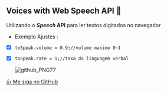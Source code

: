 ## Voices with Web Speech API :smiling_face_with_three_hearts:
Utilizando o __*Speech* API__ para ler textos digitados no navegador

* Exemplo Ajustes :
- [x] `toSpeak.volume = 0.9;//volume maximo 0~1`
- [x] `toSpeak.rate = 1;//taxa da linguagem verbal`

  ![github_PNG77](https://user-images.githubusercontent.com/101596960/178579071-294150b4-ea14-4e42-a2e0-086630fc6411.png)

[:thumbsup: Me siga no GitHub](www.github.com/slotinc/)
